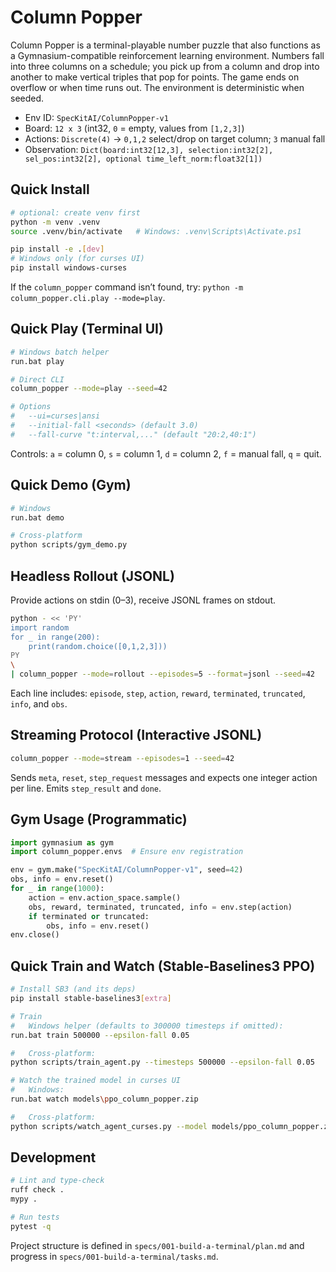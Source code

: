 # Column Popper

Column Popper is a terminal-playable number puzzle that also functions as a Gymnasium-compatible reinforcement learning environment. Numbers fall into three columns on a schedule; you pick up from a column and drop into another to make vertical triples that pop for points. The game ends on overflow or when time runs out. The environment is deterministic when seeded.

- Env ID: `SpecKitAI/ColumnPopper-v1`
- Board: `12 x 3` (int32, `0` = empty, values from `[1,2,3]`)
- Actions: `Discrete(4)` → `0,1,2` select/drop on target column; `3` manual fall
- Observation: `Dict(board:int32[12,3], selection:int32[2], sel_pos:int32[2], optional time_left_norm:float32[1])`

## Quick Install

```bash
# optional: create venv first
python -m venv .venv
source .venv/bin/activate   # Windows: .venv\Scripts\Activate.ps1

pip install -e .[dev]
# Windows only (for curses UI)
pip install windows-curses
```

If the `column_popper` command isn’t found, try: `python -m column_popper.cli.play --mode=play`.

## Quick Play (Terminal UI)

```bash
# Windows batch helper
run.bat play

# Direct CLI
column_popper --mode=play --seed=42

# Options
#   --ui=curses|ansi
#   --initial-fall <seconds> (default 3.0)
#   --fall-curve "t:interval,..." (default "20:2,40:1")
```

Controls: `a` = column 0, `s` = column 1, `d` = column 2, `f` = manual fall, `q` = quit.

## Quick Demo (Gym)

```bash
# Windows
run.bat demo

# Cross‑platform
python scripts/gym_demo.py
```

## Headless Rollout (JSONL)

Provide actions on stdin (0–3), receive JSONL frames on stdout.

```bash
python - << 'PY'
import random
for _ in range(200):
    print(random.choice([0,1,2,3]))
PY
\
| column_popper --mode=rollout --episodes=5 --format=jsonl --seed=42
```

Each line includes: `episode`, `step`, `action`, `reward`, `terminated`, `truncated`, `info`, and `obs`.

## Streaming Protocol (Interactive JSONL)

```bash
column_popper --mode=stream --episodes=1 --seed=42
```

Sends `meta`, `reset`, `step_request` messages and expects one integer action per line. Emits `step_result` and `done`.

## Gym Usage (Programmatic)

```python
import gymnasium as gym
import column_popper.envs  # Ensure env registration

env = gym.make("SpecKitAI/ColumnPopper-v1", seed=42)
obs, info = env.reset()
for _ in range(1000):
    action = env.action_space.sample()
    obs, reward, terminated, truncated, info = env.step(action)
    if terminated or truncated:
        obs, info = env.reset()
env.close()
```

## Quick Train and Watch (Stable‑Baselines3 PPO)

```bash
# Install SB3 (and its deps)
pip install stable-baselines3[extra]

# Train
#   Windows helper (defaults to 300000 timesteps if omitted):
run.bat train 500000 --epsilon-fall 0.05

#   Cross‑platform:
python scripts/train_agent.py --timesteps 500000 --epsilon-fall 0.05

# Watch the trained model in curses UI
#   Windows:
run.bat watch models\ppo_column_popper.zip

#   Cross‑platform:
python scripts/watch_agent_curses.py --model models/ppo_column_popper.zip
```

## Development

```bash
# Lint and type-check
ruff check .
mypy .

# Run tests
pytest -q
```

Project structure is defined in `specs/001-build-a-terminal/plan.md` and progress in `specs/001-build-a-terminal/tasks.md`.
